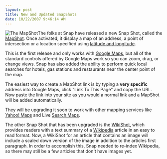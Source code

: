 ```yaml
---
layout: post
title: New and Updated SnapShots
date: 10/22/2007 9:46:14 AM
---
```


![The MapShot](http://blog.snap.com/wp-content/uploads/MapShot_POI.png)The folks at Snap have released a new Snap Shot, called the [MapShot](http://blog.snap.com/2007/10/16/snap-adds-a-new-type-of-snap-shot-the-mapshot/). Once activated, it display a map of an address, a point of intersection or a location specified using [latitude and longitude](http://en.wikipedia.org/wiki/Latitude_and_longitude "latitude and longitude"). 

This is the first release and only works with [Google Maps](http://maps.google.com), but all of the standard controls offered by Google Maps work so you can zoom, drag, or change views. Snap has also added the ability to perform quick local searches for hotels, gas stations and restaurants near the center point of the map. 

The easiest way to create a MapShot link is by typing a **very specific** address into Google Maps, click "Link To This Page" and copy the URL. Now paste the link into your site as you would a normal link and a MapShot will be added automatically. 

They will be upgrading it soon to work with other mapping services like [Yahoo! Maps](http://maps.yahoo.com) and Live [Search Maps](http://maps.live.com/). 

The other Snap Shot that has been upgraded is the [WikiShot](http://blog.snap.com/2007/10/16/wikishot-just-got-prettier/), which provides readers with a text summary of a [Wikipedia](http://www.wikipedia.org/) article in an easy to read format. Now, a WikiShot for an article that contains an image will include a scaled down version of the image in addition to the articles first paragraph. In order to accomplish this, Snap needed to re-index Wikipedia, so there may still be a few articles that don't have images yet. 
